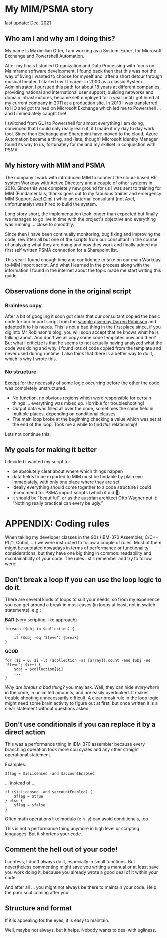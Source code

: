 # My MIM/PSMA story
last update: Dec. 2021
## Who am I and why am I doing this?

My name is Maximilian Otter, I am working as a System-Expert for Microsoft Exchange and Powershell Automation.

After my finals I studied Organization and Data Processing with focus on Mainframe software development. I found back then that this was not the way of living I wanted to choose for myself and, after a short detour through musical theater, I started my IT career in 2000 as a classic System Administrator. I pursued this path for about 18 years at different companies, providing national and international user support, building networks and domain infrastructures, became self employed for a year until I got hired at my current company in 2011 at a production site.
In 2013 I was transferred to HQ and got trained on Microsoft Exchange which led me to Powershell ... and I immediately caught fire!

I switched from GUI to Powershell for almost everything I am doing, convinced that I could only really learn it, if I made it my day to day work tool. Since then Exchange and Sharepoint have moved to the cloud, Azure Automation became a thing, and (late, though) Microsoft Identity Manager found its way to us, fortunately for me and my skillset in conjunction with PSMA.

## My history with MIM and PSMA

The company I work with introduced MIM to connect the cloud-based HR system Workday with Active Directory and a couple of other systems in 2018. Since this was completely new ground for us I was sent to training for MIM (Fundamentals; thanks goes out to my fabulous trainer and emergency MIM Support [Axel Ciml](https://at.linkedin.com/in/axelciml) ) while an external consultant (not Axel, unfortunately) was hired to build the system.

Long story short, the implementation took longer than expected but finally we managed to go live in time with the project's objective and everything was running ... close to smoothly.

Since then I have been continually monitoring, bug fixing and improving the code, rewritten all but one of the scripts from our consultant in the course of analyzing what they are doing and how they work and finally added my first self written PSMA connection for a Sharepoint list.

This year I found enough time and confidence to take on our main Workday-to-MIM import script. And what I learned in the process along with the information I found in the internet about the topic made me start writing this guide.


## Observations done in the original script

### Brainless copy

After a bit of googling it soon got clear that our consultant copied the basic code for our import script from the [sample given by Darren Robinson](https://blog.darrenjrobinson.com/how-to-configure-paged-imports-on-the-granfeldt-fimmim-powershell-management-agent/) and adapted it to his needs. This is not a bad thing in the first place since, if you dig into Mr Robinson's blog, you will soon accept that he knows what he is talking about. And don't we all copy some code templates now and then?
But what I criticize is that he seems to not actually having analyzed what the code was doing and why. I found lots of code copied from the template and never used during runtime. I also think that there is a better way to do it, which is why I wrote this.

### No structure

Except for the necessity of some logic occurring before the other the code was completely unstructured.
* No function, no obvious regions which were responsible for certain things ... everything was mixed up. Horrible for troubleshooting!
* Output data was filled all over the code, sometimes the same field in multiple places, depending on conditional clauses.
* The main loop broke at the beginning checking a value which was set at the end of the loop. Took me a while to find _this_ relationship!

Lets not continue this.


## My goals for making it better

I decided I wanted my script to:
* be absolutely clear about where which things happen
* data fields to be exported to MIM must be findable by plain eye immediately, with only one place where they are set
* ideally everything should come together to a code structure I could recommend for PSMA import scripts (which it did 🙂)
* it should be "beautiful", or as the austrian architect Otto Wagner put it: "Nothing really practical can every be ugly."


# APPENDIX: Coding rules

When taking my developer classes in the 90s (IBM-370 Assembler, C/C++, PL/1, Cobol, ...) we were instructed to follow a couple of rules. Most of them might be outdated nowadays in terms of performance or functionality considerations, but they have one big thing in common: readability and maintainability of your code. The rules I still remember and try to follow were:

## Don't break a loop if you can use the loop logic to do it.

There are several kinds of loops to suit your needs, so from my experience you can get around a break in most cases (in loops at least, not in switch statements). e.g.:
   
**BAD** (very scripting-like approach)
```
foreach ($obj in $collection) {
    ...
    if ($obj -eq 'Steve') {break}
}
```

**GOOD**
```
for ($i = 0; $i -lt ($collection -as [array]).count -and $obj -ne 'Steve'; $i++) {
    $obj = $collection[$i]
    ...
}
```

*Why are breaks a bad thing?* you may ask. Well, they can hide *everywhere* in the code, in unlimited amounts, and are easily overlooked. It makes trouble shooting unnecessarily difficult.
A clear break rule in the loop logic might need some brain activity to figure out at first, but once written it is a clear statement without questions asked.


## Don't use conditionals if you can replace it by a direct action

This was a performance thing in IBM-370 assembler because every branching operation took more cpu cycles and any other straight operational statement.

Examples:
```
$flag = $isLicensed -and $accountEnabled
```
... instead of ...
```
if ($isLicensed -and $accountEnabled) {
    $flag = $true
} else {
    $flag = $false
}
```

Often math operations like modulo (`x % y`) can avoid conditionals, too.

This is not a performance thing anymore in high level or scripting languages. But it shortens your code.

## Comment the hell out of your code!

I confess, I don't always do it, especially in small functions. But nevertheless commenting might save you writing a manual or at least save you work doing it, because you already wrote a good deal of it within your code.

And after all ... you might not always be there to maintain your code. Help the poor soul coming after you!

## Structure and format

If it is appealing for the eyes, it is easy to maintain.

Well, maybe not always, but it helps. Nobody wants to deal with ugliness.